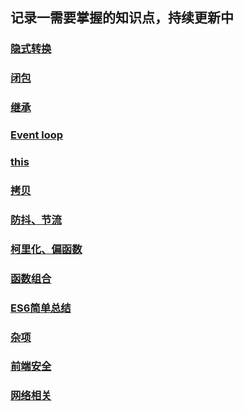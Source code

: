 ## 记录一需要掌握的知识点，持续更新中


### [隐式转换](https://github.com/chun1hao/MyBlog/issues/2)
### [闭包](https://github.com/chun1hao/MyBlog/issues/3)
### [继承](https://github.com/chun1hao/MyBlog/issues/4)
### [Event loop](https://github.com/chun1hao/MyBlog/issues/5)
### [this](https://github.com/chun1hao/MyBlog/issues/6)
### [拷贝](https://github.com/chun1hao/MyBlog/issues/7)
### [防抖、节流](https://github.com/chun1hao/MyBlog/issues/8)
### [柯里化、偏函数](https://github.com/chun1hao/MyBlog/issues/9)
### [函数组合](https://github.com/chun1hao/MyBlog/issues/10)
### [ES6简单总结](https://github.com/chun1hao/MyBlog/blob/master/ES6/readme.md)
### [杂项](https://github.com/chun1hao/MyBlog/blob/master/base/base.md)
### [前端安全](https://github.com/chun1hao/MyBlog/blob/master/base/safety.md)
### [网络相关](https://github.com/chun1hao/MyBlog/blob/master/base/http.md)


